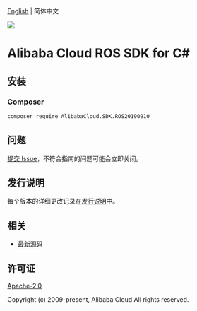 [English](README.md) | 简体中文

![](https://aliyunsdk-pages.alicdn.com/icons/AlibabaCloud.svg)

# Alibaba Cloud ROS SDK for C#

## 安装

### Composer

```bash
composer require AlibabaCloud.SDK.ROS20190910
```

## 问题

[提交 Issue](https://github.com/aliyun/alibabacloud-csharp-sdk/issues/new)，不符合指南的问题可能会立即关闭。

## 发行说明

每个版本的详细更改记录在[发行说明](./ChangeLog.md)中。

## 相关

* [最新源码](https://github.com/aliyun/alibabacloud-csharp-sdk/)

## 许可证

[Apache-2.0](http://www.apache.org/licenses/LICENSE-2.0)

Copyright (c) 2009-present, Alibaba Cloud All rights reserved.
